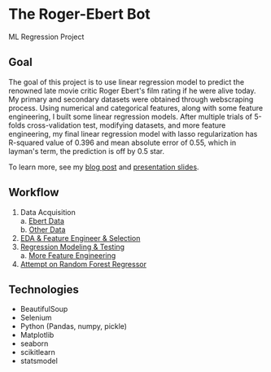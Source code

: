 # The Roger-Ebert Bot

ML Regression Project

## Goal

The goal of this project is to use linear regression model to predict the renowned late movie critic Roger Ebert's film rating if he were alive today. My primary and secondary datasets were obtained through webscraping process. Using numerical and categorical features, along with some feature engineering, I built some linear regression models. After multiple trials of 5-folds cross-validation test, modifying datasets, and more feature engineering, my final linear regression model with lasso regularization has R-squared value of 0.396 and mean absolute error of 0.55, which in layman's term, the prediction is off by 0.5 star. 

To learn more, see my [blog post](https://crystalhuang-ds.medium.com/the-roger-ebert-bot-regression-project-bae0228d6acf) and  [presentation slides](https://github.com/crystal-ctrl/regression_project/blob/c570d9cc3db996f363387e842fb59bae50172828/Regression%20Presentation.pdf). 

## Workflow
1. Data Acquisition <br />
    a. [Ebert Data](1_data_scraper.ipynb)<br />
    b. [Other Data](https://github.com/crystal-ctrl/regression_project/blob/ba6607148f5924f74489de0370b86f1fb76d835d/1B_More%20Data%20Acquisition%20and%20Cleaning.ipynb)<br />
2. [EDA & Feature Engineer & Selection](https://github.com/crystal-ctrl/regression_project/blob/ba6607148f5924f74489de0370b86f1fb76d835d/2_EDA%20&%20FE%20and%20Selection.ipynb)
3. [Regression Modeling & Testing](https://github.com/crystal-ctrl/regression_project/blob/ba6607148f5924f74489de0370b86f1fb76d835d/3_Modeling_&_Testing.ipynb)<br />
    a. [More Feature Engineering](https://github.com/crystal-ctrl/regression_project/blob/ba6607148f5924f74489de0370b86f1fb76d835d/3a_More%20FE%20and%20Selection.ipynb)<br />
4. [Attempt on Random Forest Regressor](https://github.com/crystal-ctrl/regression_project/blob/ba6607148f5924f74489de0370b86f1fb76d835d/4_Random%20Forest%20Regressor%20Attempt.ipynb)

## Technologies

- BeautifulSoup
- Selenium
- Python (Pandas, numpy, pickle)
- Matplotlib
- seaborn
- scikitlearn
- statsmodel
